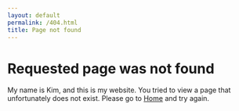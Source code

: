 ```yaml
---
layout: default
permalink: /404.html
title: Page not found
---
```


# Requested page was not found

My name is Kim, and this is my website. You tried to view a page that unfortunately
does not exist. Please go to [Home](/) and try again.
